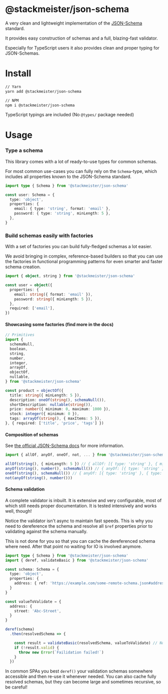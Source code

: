 @stackmeister/json-schema
=========================

A very clean and lightweight implementation of the [JSON-Schema](https://json-schema.org/) standard.

It provides easy construction of schemas and a full, blazing-fast validator.

Especially for TypeScript users it also provides clean and proper typing for JSON-Schemas.

Install
=======

```bash
// Yarn
yarn add @stackmeister/json-schema

// NPM
npm i @stackmeister/json-schema
```

TypeScript typings are included (No `@types/` package needed)

Usage
=====

### Type a schema

This library comes with a lot of ready-to-use types for common schemas.

For most common use-cases you can fully rely on the `Schema`-type, which
includes all properties known to the JSON-Schema standard.

```ts
import type { Schema } from '@stackmeister/json-schema'

const user: Schema = {
  type: 'object',
  properties: {
    email: { type: 'string', format: 'email' },
    password: { type: 'string', minLength: 5 },
  },
}
```

### Build schemas easily with factories

With a set of factories you can build fully-fledged schemas a lot easier.

We avoid bringing in complex, reference-based builders so that you can use
the factories in functional programming patterns for even smarter and faster
schema creation.

```ts
import { object, string } from '@stackmeister/json-schema'

const user = object({
  properties: {
    email: string({ format: 'email' }),
    password: string({ minLength: 5 }),
  },
  required: ['email'],
})
```

#### Showcasing some factories (find more in the docs)

```ts
// Primitives
import {
  schemaNull,
  boolean,
  string,
  number,
  integer,
  arrayOf,
  objectOf,
  nullable,
} from '@stackmeister/json-schema'

const product = objectOf({
  title: string({ minLength: 5 }),
  description: oneOf(string(), schemaNull()),
  shortDescription: nullable(string()),
  price: number({ minimum: 0, maximum: 1000 }),
  stock: integer({ minimum: 0 }),
  tags: arrayOf(string(), { maxItems: 5 }),
}, { required: ['title', 'price', 'tags'] })
```

#### Composition of schemas

See [the official JSON-Schema docs](https://json-schema.org/understanding-json-schema/reference/combining.html) for
more information.

```ts
import { allOf, anyOf, oneOf, not, ... } from '@stackmeister/json-schema'

allOf(string(), { minLength: 5 }) // { allOf: [{ type: 'string' }, { minLength: 5 }] }
anyOf(string(), number(), schemaNull()) // { anyOf: [{ type: 'string' }, { type: 'number' }, { type: 'null' }]}
oneOf(string(), schemaNull()) // { anyOf: [{ type: 'string' }, { type: 'number' }, { type: 'null' }]}
not(anyOf(string(), number()))
```

#### Schema validation

A complete validator is inbuilt. It is extensive and very configurable, most of which
still needs proper documentation. It is tested intensively and works well, though!

Notice the validator isn't async to maintain fast speeds.
This is why you need to dereference the schema and resolve all `$ref` properties prior
to validating against the schema manually.

This is not done for you so that you can cache the dereferenced schema where need. After that
point no waiting for IO is involved anymore.

```ts
import type { Schema } from '@stackmeister/json-schema'
import { deref, validateBasic } from '@stackmeister/json-schema'

const schema: Schema = {
  type: 'object',
  properties: {
    address: { ref: 'https://example.com/some-remote-schema.json#address' },
  }
}

const valueToValidate = {
  address: {
    street: 'Abc-Street',
  }
}

deref(schema)
  .then(resolvedSchema => {

    const result = validateBasic(resolvedSchema, valueToValidate) // Not async anymore!
    if (!result.valid) {
      throw new Error(`Failidation failed!`)
    }
  })
```

In common SPAs you best `deref()` your validation schemas somewhere accessible and then
re-use it whenever needed. You can also cache fully resolved schemas, but they can
become large and sometimes recursive, so be careful!